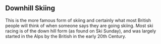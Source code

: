 ---
---
Downhill Skiing
---------------
This is the more famous form of skiing and certainly what most British people will think of when someone says they are going skiing. Most ski racing is of the down hill form (as found on Ski Sunday), and was largely started in the Alps by the British in the early 20th Century. 